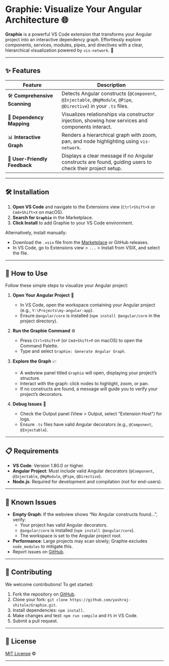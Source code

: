 # Graphie: Visualize Your Angular Architecture 🌐

**Graphie** is a powerful VS Code extension that transforms your Angular project into an interactive dependency graph. Effortlessly explore components, services, modules, pipes, and directives with a clear, hierarchical visualization powered by `vis-network`. 🚀

---

## ✨ Features

| Feature | Description |
|---------|-------------|
| 🛠 **Comprehensive Scanning** | Detects Angular constructs (`@Component`, `@Injectable`, `@NgModule`, `@Pipe`, `@Directive`) in your `.ts` files. |
| 🔗 **Dependency Mapping** | Visualizes relationships via constructor injection, showing how services and components interact. |
| 📊 **Interactive Graph** | Renders a hierarchical graph with zoom, pan, and node highlighting using `vis-network`. |
| 🔔 **User-Friendly Feedback** | Displays a clear message if no Angular constructs are found, guiding users to check their project setup. |
---

## 🛠️ Installation

1. **Open VS Code** and navigate to the Extensions view (`Ctrl+Shift+X` or `Cmd+Shift+X` on macOS).
2. **Search for `Graphie`** in the Marketplace.
3. **Click Install** to add Graphie to your VS Code environment.

Alternatively, install manually:
- Download the `.vsix` file from the [Marketplace](https://marketplace.visualstudio.com/items?itemName=<your-publisher-name>.graphie) or GitHub releases.
- In VS Code, go to Extensions view > `...` > Install from VSIX, and select the file.

---

## 🚀 How to Use

Follow these simple steps to visualize your Angular project:

1. **Open Your Angular Project** 📂  
   - In VS Code, open the workspace containing your Angular project (e.g., `Y:\Projects\my-angular-app`).
   - Ensure `@angular/core` is installed (`npm install @angular/core` in the project directory).

2. **Run the Graphie Command** ⚙️  
   - Press `Ctrl+Shift+P` (or `Cmd+Shift+P` on macOS) to open the Command Palette.
   - Type and select `Graphie: Generate Angular Graph`.

3. **Explore the Graph** 📈  
   - A webview panel titled `Graphie` will open, displaying your project’s structure.
   - Interact with the graph: click nodes to highlight, zoom, or pan.
   - If no constructs are found, a message will guide you to verify your project’s decorators.

4. **Debug Issues** 🐞  
   - Check the Output panel (View > Output, select “Extension Host”) for logs.
   - Ensure `.ts` files have valid Angular decorators (e.g., `@Component`, `@Injectable`).

---

## 📋 Requirements

- **VS Code**: Version 1.80.0 or higher.
- **Angular Project**: Must include valid Angular decorators (`@Component`, `@Injectable`, `@NgModule`, `@Pipe`, `@Directive`).
- **Node.js**: Required for development and compilation (not for end-users).

---

## 🐞 Known Issues

- **Empty Graph**: If the webview shows “No Angular constructs found...”, verify:
  - Your project has valid Angular decorators.
  - `@angular/core` is installed (`npm install @angular/core`).
  - The workspace is set to the Angular project root.
- **Performance**: Large projects may scan slowly; Graphie excludes `node_modules` to mitigate this.
- Report issues on [GitHub](https://github.com/<your-username>/<your-repo>).

---

## 🤝 Contributing

We welcome contributions! To get started:
1. Fork the repository on [GitHub](https://github.com/yashraj-shitole/Graphie.git).
2. Clone your fork: `git clone https://github.com/yashraj-shitole/Graphie.git`.
3. Install dependencies: `npm install`.
4. Make changes and test: `npm run compile` and `F5` in VS Code.
5. Submit a pull request.

---

## 📜 License

[MIT License](LICENSE) © <your-name> <year>

---
